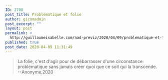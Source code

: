 ```yaml
---
ID: 2708
post_title: Problématique et folie
author: gicomadmin
post_excerpt: ""
layout: post
permalink: >
  http://guillaumeisabelle.com/nad-previz/2020/04/09/problematique-et-folie/
published: true
post_date: 2020-04-09 11:31:49
---
```

<!-- wp:quote -->

<blockquote class="wp-block-quote">
  <p>
    La folie, c'est d'agir pour de débarrasser d'une circonstance problématique sans jamais créer quoi que ce soit qui la transcende.<br />--Anonyme,2020
  </p>
</blockquote>

<!-- /wp:quote -->